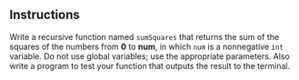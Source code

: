 ## Instructions ##

Write a recursive function named `sumSquares` that returns the sum of the squares of the numbers from **0** to **num**, in which `num` is a nonnegative `int` variable. Do not use global variables; use the appropriate parameters. Also write a program to test your function that outputs the result to the terminal.

